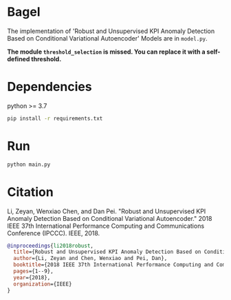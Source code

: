 # Bagel
The implementation of 'Robust and Unsupervised KPI Anomaly Detection Based on Conditional Variational Autoencoder'
Models are in `model.py`.

**The module `threshold_selection` is missed. You can replace it with a self-defined threshold.**

# Dependencies
python >= 3.7

``` bash
pip install -r requirements.txt
```


# Run
``` bash
python main.py
```

# Citation
Li, Zeyan, Wenxiao Chen, and Dan Pei. "Robust and Unsupervised KPI Anomaly Detection Based on Conditional Variational Autoencoder." 2018 IEEE 37th International Performance Computing and Communications Conference (IPCCC). IEEE, 2018.

``` bibtex
@inproceedings{li2018robust,
  title={Robust and Unsupervised KPI Anomaly Detection Based on Conditional Variational Autoencoder},
  author={Li, Zeyan and Chen, Wenxiao and Pei, Dan},
  booktitle={2018 IEEE 37th International Performance Computing and Communications Conference (IPCCC)},
  pages={1--9},
  year={2018},
  organization={IEEE}
}
```

